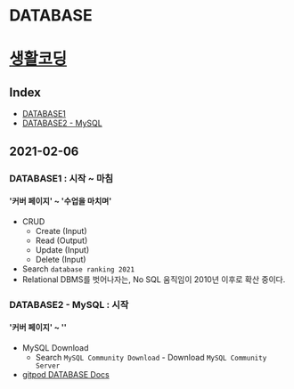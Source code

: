 # DATABASE

# [생활코딩](https://opentutorials.org/course/3160)

## Index
* [DATABASE1]()
* [DATABASE2 - MySQL]()

## 2021-02-06
### DATABASE1 : 시작 ~ 마침
#### '커버 페이지' ~ '수업을 마치며'
* CRUD
    - Create (Input)
    - Read (Output)
    - Update (Input)
    - Delete (Input)
* Search `database ranking 2021`
* Relational DBMS를 벗어나자는, No SQL 움직임이 2010년 이후로 확산 중이다.

### DATABASE2 - MySQL : 시작
#### '커버 페이지' ~ ''
* MySQL Download
    - Search `MySQL Community Download` - Download `MySQL Community Server`
* [gitpod DATABASE Docs](https://www.gitpod.io/blog/gitpodify/#mysql)